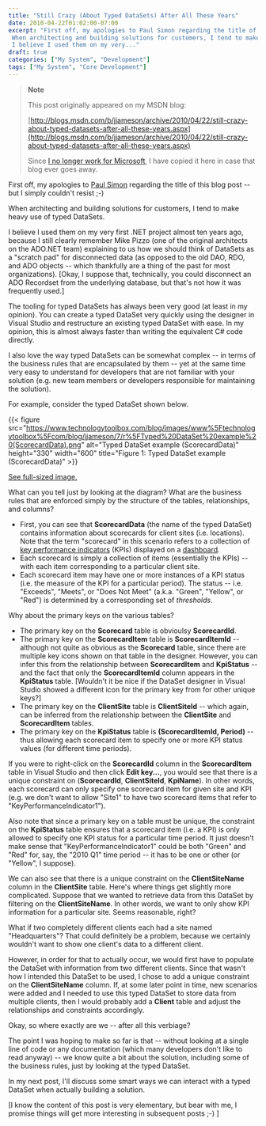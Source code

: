 ```yaml
---
title: "Still Crazy (About Typed DataSets) After All These Years"
date: 2010-04-22T01:02:00-07:00
excerpt: "First off, my apologies to Paul Simon regarding the title of this blog post -- but I simply couldn't resist ;-) 
 When architecting and building solutions for customers, I tend to make heavy use of typed DataSets. 
 I believe I used them on my very..."
draft: true
categories: ["My System", "Development"]
tags: ["My System", "Core Development"]
---
```


> **Note**
>
> This post originally appeared on my MSDN blog:
>
> [http://blogs.msdn.com/b/jjameson/archive/2010/04/22/still-crazy-about-typed-datasets-after-all-these-years.aspx](http://blogs.msdn.com/b/jjameson/archive/2010/04/22/still-crazy-about-typed-datasets-after-all-these-years.aspx)
>
> Since [I no longer work for Microsoft](/blog/jjameson/2011/09/02/last-day-with-microsoft), I have copied it here in case that blog                 ever goes away.

First off, my apologies to [Paul Simon](http://en.wikipedia.org/wiki/Still_Crazy_After_All_These_Years) regarding the title of this blog post -- but I simply couldn't         resist ;-)

When architecting and building solutions for customers, I tend to make heavy use         of typed DataSets.

I believe I used them on my very first .NET project almost ten years ago, because         I still clearly remember Mike Pizzo (one of the original architects on the ADO.NET         team) explaining to us how we should think of DataSets as a "scratch pad" for disconnected         data (as opposed to the old DAO, RDO, and ADO objects -- which thankfully are a         thing of the past for most organizations). [Okay, I suppose that, technically, you         could disconnect an ADO Recordset from the underlying database, but that's not how         it was frequently used.]

The tooling for typed DataSets has always been very good (at least in my opinion).         You can create a typed DataSet very quickly using the designer in Visual Studio         and restructure an existing typed DataSet with ease. In my opinion, this is almost         always faster than writing the equivalent C# code directly.

I also love the way typed DataSets can be somewhat complex -- in terms of the business         rules that are encapsulated by them -- yet at the same time very easy to understand         for developers that are not familiar with your solution (e.g. new team members or         developers responsible for maintaining the solution).

For example, consider the typed DataSet shown below.

{{< figure
src="https://www.technologytoolbox.com/blog/images/www%5Ftechnologytoolbox%5Fcom/blog/jjameson/7/r%5FTyped%20DataSet%20example%20(ScorecardData).png"
alt="Typed DataSet example (ScorecardData)"
height="330" width="600"
title="Figure 1: Typed DataSet example (ScorecardData)" >}}

[See full-sized image.](/blog/images/www_technologytoolbox_com/blog/jjameson/7/o_Typed%20DataSet%20example%20%28ScorecardData%29.png)

What can you tell just by looking at the diagram? What are the business rules that         are enforced simply by the structure of the tables, relationships, and columns?

- First, you can see that **ScorecardData** (the name of the typed DataSet)
  contains information about scorecards for client sites (i.e. locations). Note that
  the term "scorecard" in this scenario refers to a collection of [key performance indicators](http://en.wikipedia.org/wiki/Key_performance_indicator) (KPIs) displayed on a [dashboard](http://en.wikipedia.org/wiki/Dashboards_%28management_information_systems%29).
- Each scorecard is simply a collection of items (essentially the KPIs) -- with each
  item corresponding to a particular client site.
- Each scorecard item may have one or more instances of a KPI status (i.e. the measure
  of the KPI for a particular period). The status -- i.e. "Exceeds", "Meets", or "Does
  Not Meet" (a.k.a. "Green", "Yellow", or "Red") is determined by a corresponding
  set of *thresholds*.

Why about the primary keys on the various tables?

- The primary key on the **Scorecard** table is obvioulsy **ScorecardId**.
- The primary key on the **ScorecardItem** table is **ScorecardItemId** -- although not quite as obvious as the **Scorecard** table, since
  there are multiple key icons shown on that table in the designer. However, you can
  infer this from the relationship between **ScorecardItem** and **KpiStatus** -- and the fact that only the **ScorecardItemId**
  column appears in the **KpiStatus** table. [Wouldn't it be nice if
  the DataSet designer in Visual Studio showed a different icon for the primary key
  from for other unique keys?]
- The primary key on the **ClientSite** table is **ClientSiteId**
  -- which again, can be inferred from the relationship between the **ClientSite**
  and **ScorecardItem** tables.
- The primary key on the **KpiStatus** table is **(ScorecardItemId,
  Period)** -- thus allowing each scorecard item to specify one or more KPI
  status values (for different time periods).

If you were to right-click on the **ScorecardId** column in the **ScorecardItem** table in Visual Studio and then click **Edit key...**,         you would see that there is a unique constraint on (**ScorecardId**,         **ClientSiteId**, **KpiName**). In other words, each scorecard         can only specify one scorecard item for given site and KPI (e.g. we don't want to         allow "Site1" to have two scorecard items that refer to "KeyPerformanceIndicator1").

Also note that since a primary key on a table must be unique, the constraint on         the **KpiStatus** table ensures that a scorecard item (i.e. a KPI)         is only allowed to specify one KPI status for a particular time period. It just         doesn't make sense that "KeyPerformanceIndicator1" could be both "Green" and "Red"         for, say, the "2010 Q1" time period -- it has to be one or other (or "Yellow", I         suppose).

We can also see that there is a unique constraint on the **ClientSiteName** column in the **ClientSite** table. Here's where things get         slightly more complicated. Suppose that we wanted to retrieve data from this DataSet         by filtering on the **ClientSiteName**. In other words, we want to         only show KPI information for a particular site. Seems reasonable, right?

What if two completely different clients each had a site named "Headquarters"? That         could definitely be a problem, because we certainly wouldn't want to show one client's         data to a different client.

However, in order for that to actually occur, we would first have to populate the         DataSet with information from two different clients. Since that wasn't how I intended         this DataSet to be used, I chose to add a unique constraint on the **ClientSiteName**         column. If, at some later point in time, new scenarios were added and I needed to         use this typed DataSet to store data from multiple clients, then I would probably         add a **Client** table and adjust the relationships and constraints         accordingly.

Okay, so where exactly are we -- after all this verbiage?

The point I was hoping to make so far is that -- without looking at a single line         of code or any documentation (which many developers don't like to read anyway) --         we know quite a bit about the solution, including some of the business rules, just         by looking at the typed DataSet.

In my next post, I'll discuss some smart ways we can interact with a typed DataSet         when actually building a solution.

[I know the content of this post is very elementary, but bear with me, I promise         things will get more interesting in subsequent posts ;-) ]


